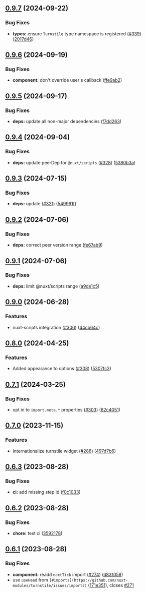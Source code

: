 ## [0.9.7](https://github.com/nuxt-modules/turnstile/compare/v0.9.6...v0.9.7) (2024-09-22)

### Bug Fixes

* **types:** ensure `Turnstile` type namespace is registered ([#339](https://github.com/nuxt-modules/turnstile/issues/339)) ([2017d46](https://github.com/nuxt-modules/turnstile/commit/2017d46e8978a3064c6097e0f97ceeaa5f6a56f9))

## [0.9.6](https://github.com/nuxt-modules/turnstile/compare/v0.9.5...v0.9.6) (2024-09-19)

### Bug Fixes

* **component:** don't override user's callback ([ffe9ab2](https://github.com/nuxt-modules/turnstile/commit/ffe9ab2831725a0145fe4002e67c6bdd1eef1311))

## [0.9.5](https://github.com/nuxt-modules/turnstile/compare/v0.9.4...v0.9.5) (2024-09-17)

### Bug Fixes

* **deps:** update all non-major dependencies ([f7dd263](https://github.com/nuxt-modules/turnstile/commit/f7dd263914c5895dad52fe5ce6fa8aa181aa5810))

## [0.9.4](https://github.com/nuxt-modules/turnstile/compare/v0.9.3...v0.9.4) (2024-09-04)

### Bug Fixes

* **deps:** update peerDep for `@nuxt/scripts` ([#328](https://github.com/nuxt-modules/turnstile/issues/328)) ([5380b3a](https://github.com/nuxt-modules/turnstile/commit/5380b3a71bafa57dbda757be6c6f405932b887a5))

## [0.9.3](https://github.com/nuxt-modules/turnstile/compare/v0.9.2...v0.9.3) (2024-07-15)

### Bug Fixes

* **deps:** update ([#321](https://github.com/nuxt-modules/turnstile/issues/321)) ([549961f](https://github.com/nuxt-modules/turnstile/commit/549961faa2d713f83a0a176c766249711825e704))

## [0.9.2](https://github.com/nuxt-modules/turnstile/compare/v0.9.1...v0.9.2) (2024-07-06)

### Bug Fixes

* **deps:** correct peer version range ([fe67ab9](https://github.com/nuxt-modules/turnstile/commit/fe67ab984871e2b90962a5fe9be426ea1c523209))

## [0.9.1](https://github.com/nuxt-modules/turnstile/compare/v0.9.0...v0.9.1) (2024-07-06)

### Bug Fixes

* **deps:** limit @nuxt/scripts range ([a9de1c5](https://github.com/nuxt-modules/turnstile/commit/a9de1c50833109a6dc058b4ba641440242bb55fe))

## [0.9.0](https://github.com/nuxt-modules/turnstile/compare/v0.8.0...v0.9.0) (2024-06-28)

### Features

* nuxt-scripts integration ([#306](https://github.com/nuxt-modules/turnstile/issues/306)) ([44cb64c](https://github.com/nuxt-modules/turnstile/commit/44cb64cd1f3f9dcf0da10c7168a80e0d337b4297))

## [0.8.0](https://github.com/nuxt-modules/turnstile/compare/v0.7.1...v0.8.0) (2024-04-25)


### Features

* Added appearance to options ([#308](https://github.com/nuxt-modules/turnstile/issues/308)) ([5307fc3](https://github.com/nuxt-modules/turnstile/commit/5307fc34c0cae43849098f6977fa76d95c022254))

## [0.7.1](https://github.com/nuxt-modules/turnstile/compare/v0.7.0...v0.7.1) (2024-03-25)


### Bug Fixes

* opt in to `import.meta.*` properties ([#303](https://github.com/nuxt-modules/turnstile/issues/303)) ([82c4051](https://github.com/nuxt-modules/turnstile/commit/82c4051707efc8e10c9830670dbdddf9818b5a91))

## [0.7.0](https://github.com/nuxt-modules/turnstile/compare/v0.6.3...v0.7.0) (2023-11-15)


### Features

* Internationalize turnstile widget ([#286](https://github.com/nuxt-modules/turnstile/issues/286)) ([497d7b6](https://github.com/nuxt-modules/turnstile/commit/497d7b67a8752832939f3622d871b362495a6caa))

## [0.6.3](https://github.com/nuxt-modules/turnstile/compare/v0.6.2...v0.6.3) (2023-08-28)


### Bug Fixes

* **ci:** add missing step id ([f0c1033](https://github.com/nuxt-modules/turnstile/commit/f0c1033f723c70ca8750aa20455f3c2feb7d552e))

## [0.6.2](https://github.com/nuxt-modules/turnstile/compare/v0.6.1...v0.6.2) (2023-08-28)


### Bug Fixes

* **chore:** test ci ([3592178](https://github.com/nuxt-modules/turnstile/commit/3592178bcafce8ec6baeee03dcaeb5069de526e7))

## [0.6.1](https://github.com/nuxt-modules/turnstile/compare/v0.6.0...0.6.1) (2023-08-28)


### Bug Fixes

* **component:** readd `nextTick` import ([#274](https://github.com/nuxt-modules/turnstile/issues/274)) ([d831058](https://github.com/nuxt-modules/turnstile/commit/d831058211800d87b58d650e67a1b1e8955305e9))
* use `useHead` from `[#imports](https://github.com/nuxt-modules/turnstile/issues/imports)` ([171e351](https://github.com/nuxt-modules/turnstile/commit/171e351ba60b057f381c8101d7a0fe498b82a426)), closes [#271](https://github.com/nuxt-modules/turnstile/issues/271)
